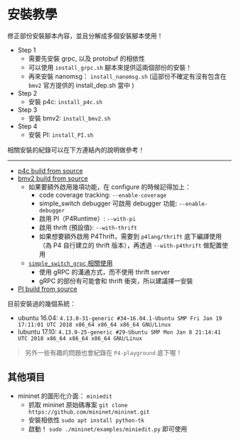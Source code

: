 # 安裝教學

修正部份安裝腳本內容，並且分解成多個安裝腳本使用！
* Step 1
    * 需要先安裝 grpc, 以及 protobuf 的相依性
    * 可以使用 `install_grpc.sh` 腳本來提供這兩個部份的安裝！
    * 再來安裝 nanomsg： `install_nanomsg.sh` (這部份不確定有沒有包含在 `bmv2` 官方提供的 install_dep.sh 當中 )
* Step 2
    * 安裝 p4c: `install_p4c.sh`
* Step 3
    * 安裝 bmv2: `install_bmv2.sh`
* Step 4
    * 安裝 PI: `install_PI.sh`

相關安裝的紀錄可以在下方連結內的說明做參考！

---

* [p4c build from source](https://paper.dropbox.com/doc/p4c-Build-from-source-3EVmYVpUepVjM9ts93ZYp)
* [bmv2 build from source](https://paper.dropbox.com/doc/bmv2-build-from-source-cIjFvhmRliz7XLjn87ogR)
    * 如果要額外啟用幾項功能，在 configure 的時候記得加上：
        * code coverage tracking: `--enable-coverage`
        * simple_switch debugger 可啟用 debugger 功能: `--enable-debugger`
        * 啟用 PI（P4Runtime）: `--with-pi`
        * 啟用 thrift (預設值): `--with-thrift`
        * 如果想要額外啟用 P4Thrift，需要到 `p4lang/thrift` 底下編譯使用（為 P4 自行建立的 thrift 版本），再透過 `--with-p4thrift` 做配置使用
    * [`simple_switch_grpc` 相關使用](https://github.com/p4lang/behavioral-model/tree/master/targets/simple_switch_grpc)
        * 使用 gRPC 的溝通方式，而不使用 thrift server
        * gRPC 的部份有可能會和 thrift 衝突，所以建議擇一安裝
* [PI build from source](https://paper.dropbox.com/doc/PI-build-from-source-yfuGBukgVA5643tbCOhHD)

目前安裝過的幾個系統：
* ubuntu 16.04: `4.13.0-31-generic #34~16.04.1-Ubuntu SMP Fri Jan 19 17:11:01 UTC 2018 x86_64 x86_64 x86_64 GNU/Linux`
* lubuntu 17.10: `4.13.0-25-generic #29-Ubuntu SMP Mon Jan 8 21:14:41 UTC 2018 x86_64 x86_64 x86_64 GNU/Linux`

> 另外一些有趣的問題也會紀錄在 `P4-playground` 底下喔！

## 其他項目

* mininet 的圖形化介面： `miniedit`
    * 抓取 mininet 原始碼專案 `git clone https://github.com/mininet/mininet.git`
    * 安裝相依性 `sudo apt install python-tk`
    * 啟動！ `sudo ./mininet/examples/miniedit.py` 即可使用